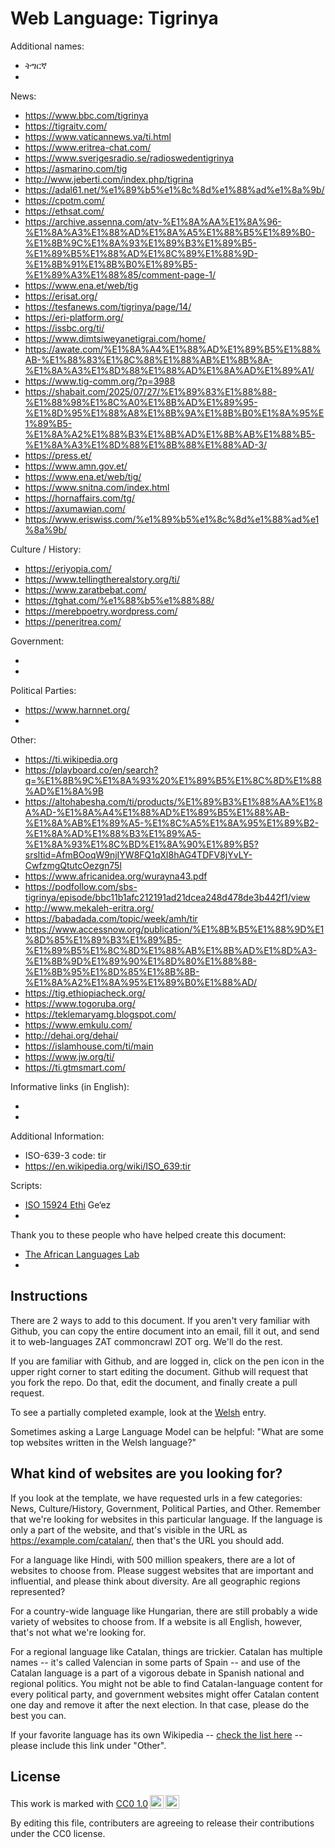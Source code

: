 # Web Language: Tigrinya

Additional names:

- ትግርኛ
-

News:

- https://www.bbc.com/tigrinya
- https://tigraitv.com/
- https://www.vaticannews.va/ti.html
- https://www.eritrea-chat.com/
- https://www.sverigesradio.se/radioswedentigrinya
- https://asmarino.com/tig
- http://www.jeberti.com/index.php/tigrina
- https://adal61.net/%e1%89%b5%e1%8c%8d%e1%88%ad%e1%8a%9b/
- https://cpotm.com/
- https://ethsat.com/
- https://archive.assenna.com/atv-%E1%8A%AA%E1%8A%96-%E1%8A%A3%E1%88%AD%E1%8A%A5%E1%88%B5%E1%89%B0-%E1%8B%9C%E1%8A%93%E1%89%B3%E1%89%B5-%E1%89%B5%E1%88%AD%E1%8C%89%E1%88%9D-%E1%8B%91%E1%8B%B0%E1%89%B5-%E1%89%A3%E1%88%85/comment-page-1/
- https://www.ena.et/web/tig
- https://erisat.org/
- https://tesfanews.com/tigrinya/page/14/
- https://eri-platform.org/
- https://issbc.org/ti/
- https://www.dimtsiweyanetigrai.com/home/
- https://awate.com/%E1%8A%A4%E1%88%AD%E1%89%B5%E1%88%AB-%E1%88%83%E1%8C%88%E1%88%AB%E1%8B%8A-%E1%8A%A3%E1%8D%88%E1%88%AD%E1%8A%AD%E1%89%A1/
- https://www.tig-comm.org/?p=3988
- https://shabait.com/2025/07/27/%E1%89%83%E1%88%88-%E1%88%98%E1%8C%A0%E1%8B%AD%E1%89%95-%E1%8D%95%E1%88%A8%E1%8B%9A%E1%8B%B0%E1%8A%95%E1%89%B5-%E1%8A%A2%E1%88%B3%E1%8B%AD%E1%8B%AB%E1%88%B5-%E1%8A%A3%E1%8D%88%E1%8B%88%E1%88%AD-3/
- https://press.et/
- https://www.amn.gov.et/
- https://www.ena.et/web/tig/
- https://www.snitna.com/index.html
- https://hornaffairs.com/tg/
- https://axumawian.com/
- https://www.eriswiss.com/%e1%89%b5%e1%8c%8d%e1%88%ad%e1%8a%9b/

Culture / History:

- https://eriyopia.com/
- https://www.tellingtherealstory.org/ti/
- https://www.zaratbebat.com/
- https://tghat.com/%e1%88%b5%e1%88%88/
- https://merebpoetry.wordpress.com/
- https://peneritrea.com/

Government:

-
-

Political Parties:

- https://www.harnnet.org/
-

Other:

- https://ti.wikipedia.org
- https://playboard.co/en/search?q=%E1%8B%9C%E1%8A%93%20%E1%89%B5%E1%8C%8D%E1%88%AD%E1%8A%9B
- https://altohabesha.com/ti/products/%E1%89%B3%E1%88%AA%E1%8A%AD-%E1%8A%A4%E1%88%AD%E1%89%B5%E1%88%AB-%E1%8A%AB%E1%89%A5-%E1%8C%A5%E1%8A%95%E1%89%B2-%E1%8A%AD%E1%88%B3%E1%89%A5-%E1%8A%93%E1%8C%BD%E1%8A%90%E1%89%B5?srsltid=AfmBOoqW9njIYW8FQ1qXl8hAG4TDFV8jYvLY-CwfzmgQtutcOezgn75l
- https://www.africanidea.org/wurayna43.pdf
- https://podfollow.com/sbs-tigrinya/episode/bbc11b1afc212191ad21dcea248d478de3b442f1/view
- http://www.mekaleh-eritra.org/
- https://babadada.com/topic/week/amh/tir
- https://www.accessnow.org/publication/%E1%8B%B5%E1%88%9D%E1%8D%85%E1%89%B3%E1%89%B5-%E1%89%B5%E1%8C%8D%E1%88%AB%E1%8B%AD%E1%8D%A3-%E1%8B%9D%E1%89%90%E1%8D%80%E1%88%88-%E1%8B%95%E1%8D%85%E1%8B%8B-%E1%8A%A2%E1%8A%95%E1%89%B0%E1%88%AD/
- https://tig.ethiopiacheck.org/
- https://www.togoruba.org/
- https://teklemaryamg.blogspot.com/
- https://www.emkulu.com/
- http://dehai.org/dehai/
- https://islamhouse.com/ti/main
- https://www.jw.org/ti/
- https://ti.gtmsmart.com/

Informative links (in English):

-
-

Additional Information:

- ISO-639-3 code: tir
- https://en.wikipedia.org/wiki/ISO_639:tir

Scripts:

- <a href="https://en.wikipedia.org/wiki/ISO_15924">ISO 15924 Ethi</a> Ge‘ez
-

Thank you to these people who have helped create this document:

- [The African Languages Lab](https://africanlanguageslab.com/)
-

## Instructions

There are 2 ways to add to this document. If you aren't very familiar
with Github, you can copy the entire document into an email, fill it
out, and send it to web-languages ZAT commoncrawl ZOT org. We'll do the rest.

If you are familiar with Github, and are logged in, click on the pen
icon in the upper right corner to start editing the document.
Github will request that you fork the repo. Do that, edit the
document, and finally create a pull request.

To see a partially completed example, look at the
[Welsh](../living/welsh.md) entry.

Sometimes asking a Large Language Model can be helpful: "What are some
top websites written in the Welsh language?"

## What kind of websites are you looking for?

If you look at the template, we have requested urls in a few
categories: News, Culture/History, Government, Political Parties, and
Other. Remember that we're looking for websites in this particular
language. If the language is only a part of the website, and that's
visible in the URL as https://example.com/catalan/, then that's the
URL you should add.

For a language like Hindi, with 500 million speakers, there are a lot
of websites to choose from. Please suggest websites that are important
and influential, and please think about diversity. Are all geographic
regions represented?

For a country-wide language like Hungarian, there are still probably a
wide variety of websites to choose from. If a website is all English,
however, that's not what we're looking for.

For a regional language like Catalan, things are trickier. Catalan has
multiple names -- it's called Valencian in some parts of Spain -- and
use of the Catalan language is a part of a vigorous debate in Spanish
national and regional politics. You might not be able to find
Catalan-language content for every political party, and government
websites might offer Catalan content one day and remove it after
the next election. In that case, please do the best you can.

If your favorite language has its own Wikipedia -- [check the list here](https://en.wikipedia.org/wiki/List_of_Wikipedias) --
please include this link under "Other".

## License

<p xmlns:cc="http://creativecommons.org/ns#" >This work is marked with <a href="https://creativecommons.org/publicdomain/zero/1.0/?ref=chooser-v1" target="_blank" rel="license noopener noreferrer" style="display:inline-block;">CC0 1.0<img style="height:22px!important;margin-left:3px;vertical-align:text-bottom;" src="https://mirrors.creativecommons.org/presskit/icons/cc.svg?ref=chooser-v1" alt=""><img style="height:22px!important;margin-left:3px;vertical-align:text-bottom;" src="https://mirrors.creativecommons.org/presskit/icons/zero.svg?ref=chooser-v1" alt=""></a></p>

By editing this file, contributers are agreeing to release their contributions under the CC0 license.
